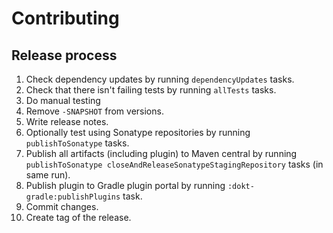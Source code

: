 # Contributing

## Release process

1. Check dependency updates by running `dependencyUpdates` tasks.
2. Check that there isn't failing tests by running `allTests` tasks.
3. Do manual testing
4. Remove `-SNAPSHOT` from versions.
5. Write release notes.
6. Optionally test using Sonatype repositories by running `publishToSonatype` tasks. 
7. Publish all artifacts (including plugin) to Maven central by running `publishToSonatype closeAndReleaseSonatypeStagingRepository` tasks (in same run).
8. Publish plugin to Gradle plugin portal by running `:dokt-gradle:publishPlugins` task.
9. Commit changes.
10. Create tag of the release.

